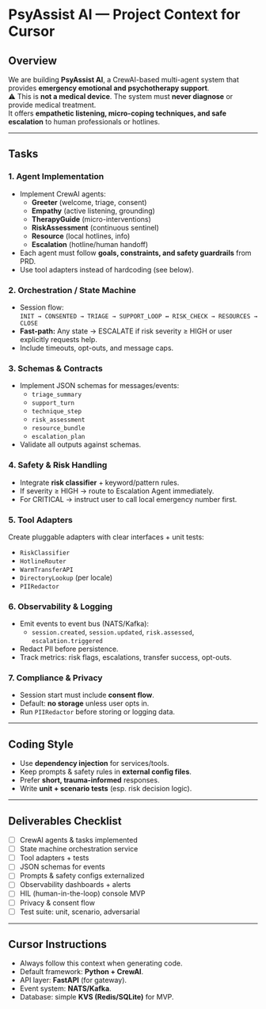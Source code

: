 # PsyAssist AI — Project Context for Cursor

## Overview
We are building **PsyAssist AI**, a CrewAI-based multi-agent system that provides **emergency emotional and psychotherapy support**.  
⚠️ This is **not a medical device**. The system must **never diagnose** or provide medical treatment.  
It offers **empathetic listening, micro-coping techniques, and safe escalation** to human professionals or hotlines.  

---

## Tasks

### 1. Agent Implementation
- Implement CrewAI agents:  
  - **Greeter** (welcome, triage, consent)  
  - **Empathy** (active listening, grounding)  
  - **TherapyGuide** (micro-interventions)  
  - **RiskAssessment** (continuous sentinel)  
  - **Resource** (local hotlines, info)  
  - **Escalation** (hotline/human handoff)  
- Each agent must follow **goals, constraints, and safety guardrails** from PRD.  
- Use tool adapters instead of hardcoding (see below).  

### 2. Orchestration / State Machine
- Session flow:  
  `INIT → CONSENTED → TRIAGE → SUPPORT_LOOP ↔ RISK_CHECK → RESOURCES → CLOSE`  
- **Fast-path:** Any state → ESCALATE if risk severity ≥ HIGH or user explicitly requests help.  
- Include timeouts, opt-outs, and message caps.  

### 3. Schemas & Contracts
- Implement JSON schemas for messages/events:  
  - `triage_summary`  
  - `support_turn`  
  - `technique_step`  
  - `risk_assessment`  
  - `resource_bundle`  
  - `escalation_plan`  
- Validate all outputs against schemas.  

### 4. Safety & Risk Handling
- Integrate **risk classifier** + keyword/pattern rules.  
- If severity ≥ HIGH → route to Escalation Agent immediately.  
- For CRITICAL → instruct user to call local emergency number first.  

### 5. Tool Adapters
Create pluggable adapters with clear interfaces + unit tests:  
- `RiskClassifier`  
- `HotlineRouter`  
- `WarmTransferAPI`  
- `DirectoryLookup` (per locale)  
- `PIIRedactor`  

### 6. Observability & Logging
- Emit events to event bus (NATS/Kafka):  
  - `session.created`, `session.updated`, `risk.assessed`, `escalation.triggered`  
- Redact PII before persistence.  
- Track metrics: risk flags, escalations, transfer success, opt-outs.  

### 7. Compliance & Privacy
- Session start must include **consent flow**.  
- Default: **no storage** unless user opts in.  
- Run `PIIRedactor` before storing or logging data.  

---

## Coding Style
- Use **dependency injection** for services/tools.  
- Keep prompts & safety rules in **external config files**.  
- Prefer **short, trauma-informed** responses.  
- Write **unit + scenario tests** (esp. risk decision logic).  

---

## Deliverables Checklist
- [ ] CrewAI agents & tasks implemented  
- [ ] State machine orchestration service  
- [ ] Tool adapters + tests  
- [ ] JSON schemas for events  
- [ ] Prompts & safety configs externalized  
- [ ] Observability dashboards + alerts  
- [ ] HIL (human-in-the-loop) console MVP  
- [ ] Privacy & consent flow  
- [ ] Test suite: unit, scenario, adversarial  

---

## Cursor Instructions
- Always follow this context when generating code.  
- Default framework: **Python + CrewAI**.  
- API layer: **FastAPI** (for gateway).  
- Event system: **NATS/Kafka**.  
- Database: simple **KVS (Redis/SQLite)** for MVP.  
